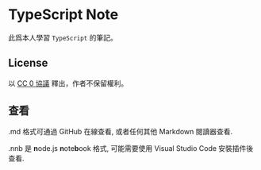 # TypeScript Note

此爲本人學習 `TypeScript` 的筆記。

## License

以 [CC 0 協議](https://creativecommons.org/publicdomain/zero/1.0/) 釋出，作者不保留權利。

## 查看

.md 格式可通過 GitHub 在線查看, 或者任何其他 Markdown 閱讀器查看.

.nnb 是 **n**ode.js **n**ote**b**ook 格式, 可能需要使用 Visual Studio Code 安裝插件後查看.
